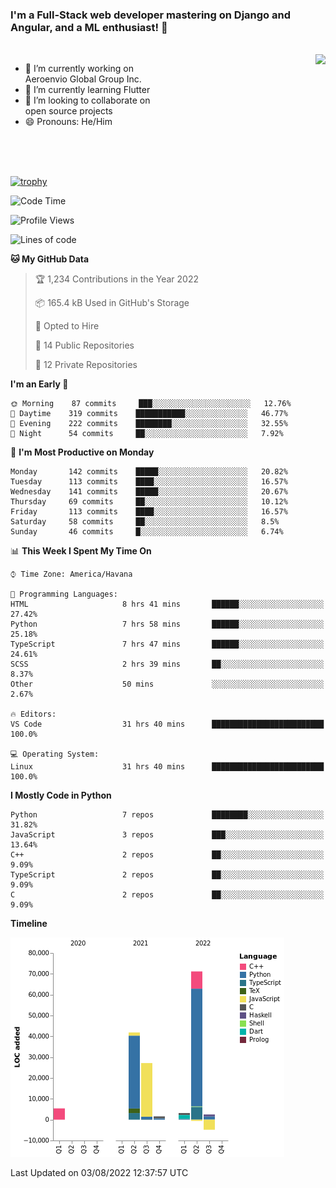 ### I'm a Full-Stack web developer mastering on Django and Angular, and a ML enthusiast!  👋

<br/>

<img align="right" height="250"  src="https://media1.giphy.com/media/qgQUggAC3Pfv687qPC/giphy.gif?cid=ecf05e470ttfxgsj072btembitu1zn4ti3t3cdyg4jo5b3by&rid=giphy.gif&ct=g" />

 <div style="width:50%">
    <ul>
      <li>🔭 I’m currently working on Aeroenvio Global Group Inc.</li>
      <li>🌱 I’m currently learning Flutter</li>
      <li>👯 I’m looking to collaborate on open source projects</li>
      <li>😄 Pronouns: He/Him</li>
<!--       <li>⚡ Fun fact: I started my first professional project for a company as web dev without knowing any JS </li> -->
    </ul>
  </div>
  
<br/><br/><br/>

[![trophy](https://github-profile-trophy.vercel.app/?username=dfg-98&row=3&column=3&theme=monokai)](https://github.com/ryo-ma/github-profile-trophy)


<!--START_SECTION:waka-->
![Code Time](http://img.shields.io/badge/Code%20Time-372%20hrs%2028%20mins-blue)

![Profile Views](http://img.shields.io/badge/Profile%20Views-0-blue)

![Lines of code](https://img.shields.io/badge/From%20Hello%20World%20I%27ve%20Written-147%20Thousand%20lines%20of%20code-blue)

**🐱 My GitHub Data** 

> 🏆 1,234 Contributions in the Year 2022
 > 
> 📦 165.4 kB Used in GitHub's Storage 
 > 
> 💼 Opted to Hire
 > 
> 📜 14 Public Repositories 
 > 
> 🔑 12 Private Repositories  
 > 
**I'm an Early 🐤** 

```text
🌞 Morning    87 commits     ███░░░░░░░░░░░░░░░░░░░░░░   12.76% 
🌆 Daytime    319 commits    ███████████░░░░░░░░░░░░░░   46.77% 
🌃 Evening    222 commits    ████████░░░░░░░░░░░░░░░░░   32.55% 
🌙 Night      54 commits     ██░░░░░░░░░░░░░░░░░░░░░░░   7.92%

```
📅 **I'm Most Productive on Monday** 

```text
Monday       142 commits    █████░░░░░░░░░░░░░░░░░░░░   20.82% 
Tuesday      113 commits    ████░░░░░░░░░░░░░░░░░░░░░   16.57% 
Wednesday    141 commits    █████░░░░░░░░░░░░░░░░░░░░   20.67% 
Thursday     69 commits     ██░░░░░░░░░░░░░░░░░░░░░░░   10.12% 
Friday       113 commits    ████░░░░░░░░░░░░░░░░░░░░░   16.57% 
Saturday     58 commits     ██░░░░░░░░░░░░░░░░░░░░░░░   8.5% 
Sunday       46 commits     █░░░░░░░░░░░░░░░░░░░░░░░░   6.74%

```


📊 **This Week I Spent My Time On** 

```text
⌚︎ Time Zone: America/Havana

💬 Programming Languages: 
HTML                     8 hrs 41 mins       ██████░░░░░░░░░░░░░░░░░░░   27.42% 
Python                   7 hrs 58 mins       ██████░░░░░░░░░░░░░░░░░░░   25.18% 
TypeScript               7 hrs 47 mins       ██████░░░░░░░░░░░░░░░░░░░   24.61% 
SCSS                     2 hrs 39 mins       ██░░░░░░░░░░░░░░░░░░░░░░░   8.37% 
Other                    50 mins             ░░░░░░░░░░░░░░░░░░░░░░░░░   2.67%

🔥 Editors: 
VS Code                  31 hrs 40 mins      █████████████████████████   100.0%

💻 Operating System: 
Linux                    31 hrs 40 mins      █████████████████████████   100.0%

```

**I Mostly Code in Python** 

```text
Python                   7 repos             ████████░░░░░░░░░░░░░░░░░   31.82% 
JavaScript               3 repos             ███░░░░░░░░░░░░░░░░░░░░░░   13.64% 
C++                      2 repos             ██░░░░░░░░░░░░░░░░░░░░░░░   9.09% 
TypeScript               2 repos             ██░░░░░░░░░░░░░░░░░░░░░░░   9.09% 
C                        2 repos             ██░░░░░░░░░░░░░░░░░░░░░░░   9.09%

```


**Timeline**

![Chart not found](https://raw.githubusercontent.com/dfg-98/dfg-98/main/charts/bar_graph.png) 


 Last Updated on 03/08/2022 12:37:57 UTC
<!--END_SECTION:waka-->
